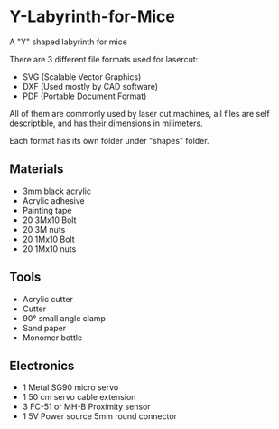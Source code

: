 # Y-Labyrinth-for-Mice
A "Y" shaped labyrinth for mice

There are 3 different file  formats used for lasercut:
* SVG (Scalable Vector Graphics)
* DXF (Used mostly by CAD software)
* PDF (Portable Document Format)

All of them are commonly used by laser cut machines, all files are self descriptible, and has their dimensions in milimeters.

Each format has its own folder under "shapes" folder.


## Materials
* 3mm black acrylic
* Acrylic adhesive
* Painting tape 
* 20 3Mx10 Bolt
* 20 3M nuts
* 20 1Mx10 Bolt
* 20 1Mx10 nuts

## Tools
* Acrylic cutter
* Cutter
* 90° small angle clamp
* Sand paper
* Monomer bottle

## Electronics
* 1 Metal SG90 micro servo
* 1 50 cm servo cable extension
* 3 FC-51 or MH-B Proximity sensor
* 1 5V Power source 5mm round connector